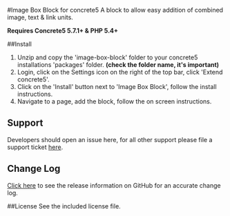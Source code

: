 #Image Box Block for concrete5
A block to allow easy addition of combined image, text & link units.

**Requires Concrete5 5.7.1+ & PHP 5.4+**

##Install
1. Unzip and copy the 'image-box-block' folder to your concrete5 installations 'packages' folder. **(check the folder name, it's important)**
2. Login, click on the Settings icon on the right of the top bar, click 'Extend concrete5'.
3. Click on the 'Install' button next to 'Image Box Block', follow the install instructions.
5. Navigate to a page, add the block, follow the on screen instructions.

## Support
Developers should open an issue here, for all other support please file a support ticket [here](https://c5labs.com/support?addon=Image+Box).

## Change Log
[Click here](https://github.com/olsgreen/image-box-block/releases) to see the release information on GitHub for an accurate change log.

##License
See the included license file.